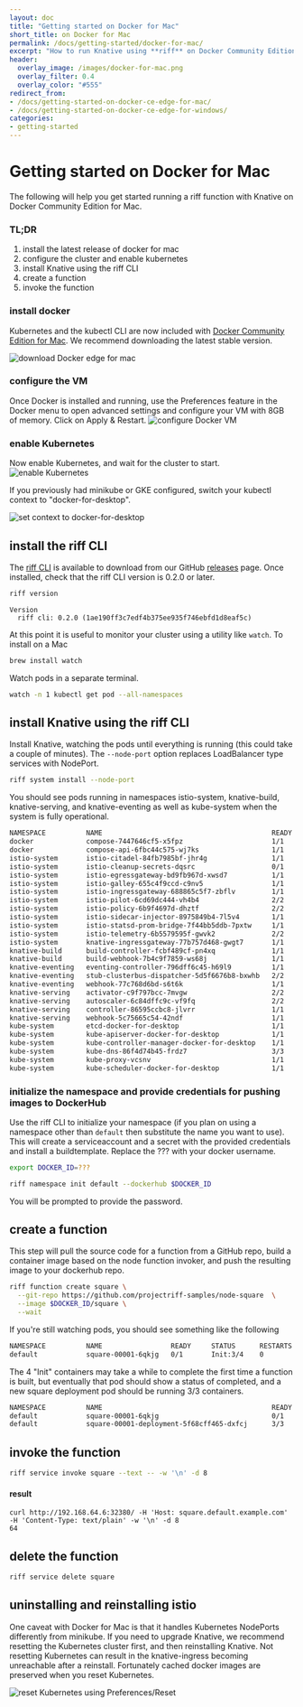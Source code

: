 ```yaml
---
layout: doc
title: "Getting started on Docker for Mac"
short_title: on Docker for Mac
permalink: /docs/getting-started/docker-for-mac/
excerpt: "How to run Knative using **riff** on Docker Community Edition for Mac"
header:
  overlay_image: /images/docker-for-mac.png
  overlay_filter: 0.4
  overlay_color: "#555"
redirect_from:
- /docs/getting-started-on-docker-ce-edge-for-mac/
- /docs/getting-started-on-docker-ce-edge-for-windows/
categories:
- getting-started
---
```


# Getting started on Docker for Mac

The following will help you get started running a riff function with Knative on Docker Community Edition for Mac.

### TL;DR

1. install the latest release of docker for mac
2. configure the cluster and enable kubernetes
4. install Knative using the riff CLI
5. create a function
6. invoke the function

### install docker

Kubernetes and the kubectl CLI are now included with [Docker Community Edition for Mac](https://store.docker.com/editions/community/docker-ce-desktop-mac). We recommend downloading the latest stable version.

![download Docker edge for mac](/images/docker-for-mac-download.png)

### configure the VM

Once Docker is installed and running, use the Preferences feature in the Docker menu to open advanced settings and configure your VM with 8GB of memory. Click on Apply & Restart.
![configure Docker VM](/images/docker-for-mac-vm-config.png)

### enable Kubernetes

Now enable Kubernetes, and wait for the cluster to start.
![enable Kubernetes](/images/docker-for-mac-kubernetes.png)

If you previously had minikube or GKE configured, switch your kubectl context to "docker-for-desktop".

![set context to docker-for-desktop](/images/docker-for-mac-context.png)

## install the riff CLI

The [riff CLI](https://github.com/projectriff/riff/) is available to download from our GitHub [releases](https://github.com/projectriff/riff/releases) page. Once installed, check that the riff CLI version is 0.2.0 or later.

```sh
riff version
```

```
Version
  riff cli: 0.2.0 (1ae190ff3c7edf4b375ee935f746ebfd1d8eaf5c)
```

At this point it is useful to monitor your cluster using a utility like `watch`. To install on a Mac

```sh
brew install watch
```

Watch pods in a separate terminal.

```sh
watch -n 1 kubectl get pod --all-namespaces
```

## install Knative using the riff CLI

Install Knative, watching the pods until everything is running (this could take a couple of minutes). The `--node-port` option replaces LoadBalancer type services with NodePort.

```sh
riff system install --node-port
```

You should see pods running in namespaces istio-system, knative-build, knative-serving, and knative-eventing as well as kube-system when the system is fully operational. 

```sh
NAMESPACE          NAME                                          READY     STATUS      RESTARTS   AGE
docker             compose-7447646cf5-x5fpz                      1/1       Running     0          2m
docker             compose-api-6fbc44c575-wj7ks                  1/1       Running     0          2m
istio-system       istio-citadel-84fb7985bf-jhr4g                1/1       Running     0          1m
istio-system       istio-cleanup-secrets-dqsrc                   0/1       Completed   0          1m
istio-system       istio-egressgateway-bd9fb967d-xwsd7           1/1       Running     0          1m
istio-system       istio-galley-655c4f9ccd-c9nv5                 1/1       Running     0          1m
istio-system       istio-ingressgateway-688865c5f7-zbflv         1/1       Running     0          1m
istio-system       istio-pilot-6cd69dc444-vh4b4                  2/2       Running     0          1m
istio-system       istio-policy-6b9f4697d-dhztf                  2/2       Running     0          1m
istio-system       istio-sidecar-injector-8975849b4-7l5v4        1/1       Running     0          1m
istio-system       istio-statsd-prom-bridge-7f44bb5ddb-7pxtw     1/1       Running     0          1m
istio-system       istio-telemetry-6b5579595f-gwvk2              2/2       Running     0          1m
istio-system       knative-ingressgateway-77b757d468-gwgt7       1/1       Running     0          21s
knative-build      build-controller-fcbf489cf-pn4xq              1/1       Running     0          22s
knative-build      build-webhook-7b4c9f7859-ws68j                1/1       Running     0          22s
knative-eventing   eventing-controller-796dff6c45-h69l9          1/1       Running     0          20s
knative-eventing   stub-clusterbus-dispatcher-5d5f6676b8-bxwhb   2/2       Running     0          17s
knative-eventing   webhook-77c768d6bd-s6t6k                      1/1       Running     0          20s
knative-serving    activator-c9f797bcc-7mvgw                     2/2       Running     0          21s
knative-serving    autoscaler-6c84dffc9c-vf9fq                   2/2       Running     0          21s
knative-serving    controller-86595ccbc8-jlvrr                   1/1       Running     0          21s
knative-serving    webhook-5c75665c54-42ndf                      1/1       Running     0          21s
kube-system        etcd-docker-for-desktop                       1/1       Running     0          1m
kube-system        kube-apiserver-docker-for-desktop             1/1       Running     0          1m
kube-system        kube-controller-manager-docker-for-desktop    1/1       Running     0          1m
kube-system        kube-dns-86f4d74b45-frdz7                     3/3       Running     0          2m
kube-system        kube-proxy-vcsnv                              1/1       Running     0          2m
kube-system        kube-scheduler-docker-for-desktop             1/1       Running     0          1m
```

### initialize the namespace and provide credentials for pushing images to DockerHub

Use the riff CLI to initialize your namespace (if you plan on using a namespace other than `default` then substitute the name you want to use). This will create a serviceaccount and a secret with the provided credentials and install a buildtemplate. Replace the ??? with your docker username.

```sh
export DOCKER_ID=???
```

```sh
riff namespace init default --dockerhub $DOCKER_ID
```

You will be prompted to provide the password.

## create a function

This step will pull the source code for a function from a GitHub repo, build a container image based on the node function invoker, and push the resulting image to your dockerhub repo.

```sh
riff function create square \
  --git-repo https://github.com/projectriff-samples/node-square  \
  --image $DOCKER_ID/square \
  --wait
```

If you're still watching pods, you should see something like the following

```sh
NAMESPACE          NAME                 READY     STATUS      RESTARTS   AGE
default            square-00001-6qkjg   0/1       Init:3/4    0          11s
```

The 4 "Init" containers may take a while to complete the first time a function is built, but eventually that pod should show a status of completed, and a new square deployment pod should be running 3/3 containers.

```sh
NAMESPACE          NAME                                          READY     STATUS      RESTARTS   AGE
default            square-00001-6qkjg                            0/1       Completed   0          55s
default            square-00001-deployment-5f68cff465-dxfcj      3/3       Running     0          32s
```

## invoke the function

```sh
riff service invoke square --text -- -w '\n' -d 8
```

#### result

```
curl http://192.168.64.6:32380/ -H 'Host: square.default.example.com' -H 'Content-Type: text/plain' -w '\n' -d 8
64
```

## delete the function

```sh
riff service delete square
```

## uninstalling and reinstalling istio
One caveat with Docker for Mac is that it handles Kubernetes NodePorts differently from minikube. If you need to upgrade Knative, we recommend resetting the Kubernetes cluster first, and then reinstalling Knative. Not resetting Kubernetes can result in the knative-ingress becoming unreachable after a reinstall. Fortunately cached docker images are preserved when you reset Kubernetes.  

![reset Kubernetes using Preferences/Reset](/images/docker-for-mac-reset-kubernetes.png)

